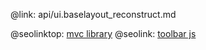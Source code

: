 @link: api/ui.baselayout_reconstruct.md

@seolinktop: [mvc library](https://webix.com)
@seolink: [toolbar js](https://webix.com/widget/toolbar/)